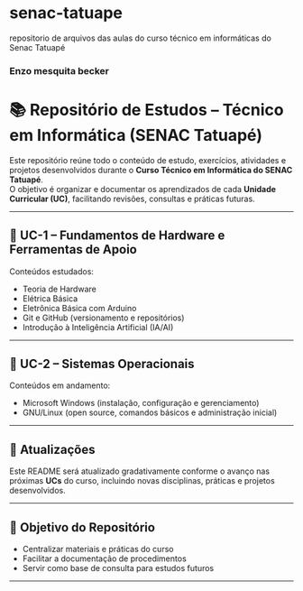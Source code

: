# senac-tatuape
repositorio de arquivos das aulas do curso técnico em informáticas do Senac Tatuapé

### Enzo mesquita becker
# 📚 Repositório de Estudos – Técnico em Informática (SENAC Tatuapé)

Este repositório reúne todo o conteúdo de estudo, exercícios, atividades e projetos desenvolvidos durante o **Curso Técnico em Informática do SENAC Tatuapé**.  
O objetivo é organizar e documentar os aprendizados de cada **Unidade Curricular (UC)**, facilitando revisões, consultas e práticas futuras.

---

## 🔹 UC-1 – Fundamentos de Hardware e Ferramentas de Apoio
Conteúdos estudados:
- Teoria de Hardware  
- Elétrica Básica  
- Eletrônica Básica com Arduino  
- Git e GitHub (versionamento e repositórios)  
- Introdução à Inteligência Artificial (IA/AI)  

---

## 🔹 UC-2 – Sistemas Operacionais
Conteúdos em andamento:
- Microsoft Windows (instalação, configuração e gerenciamento)  
- GNU/Linux (open source, comandos básicos e administração inicial)  

---

## 📌 Atualizações
Este README será atualizado gradativamente conforme o avanço nas próximas **UCs** do curso, incluindo novas disciplinas, práticas e projetos desenvolvidos.

---

## 🎯 Objetivo do Repositório
- Centralizar materiais e práticas do curso  
- Facilitar a documentação de procedimentos  
- Servir como base de consulta para estudos futuros  

---
